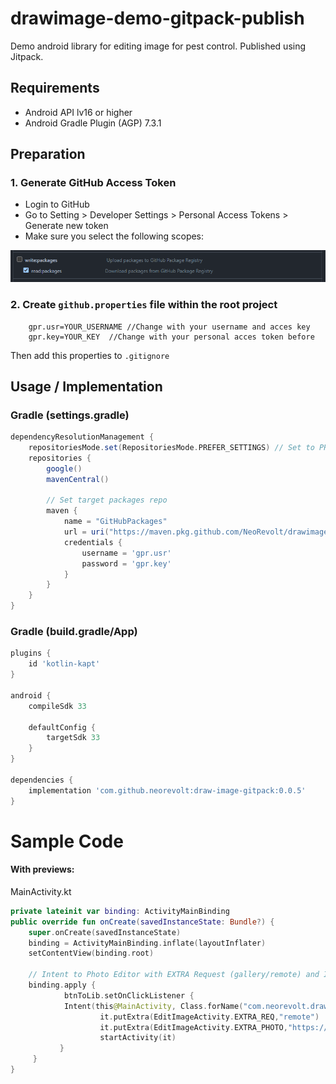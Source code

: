 # drawimage-demo-gitpack-publish
Demo android library for editing image for pest control.
Published using Jitpack.

## Requirements
* Android API lv16 or higher
* Android Gradle Plugin (AGP) 7.3.1

## Preparation
### 1. Generate GitHub Access Token
* Login to GitHub
* Go to Setting > Developer Settings > Personal Access Tokens > Generate new token
* Make sure you select the following scopes:

![Access Token](https://github.com/NeoRevolt/drawimage-demo-gitpack-publish/blob/master/acces_scope_github_token.PNG?raw=true)

### 2. Create ``github.properties`` file within the root project
```properties
    gpr.usr=YOUR_USERNAME //Change with your username and acces key
    gpr.key=YOUR_KEY  //Change with your personal acces token before
```
Then add this properties to ``.gitignore``

## Usage / Implementation

### Gradle (settings.gradle)

```groovy
dependencyResolutionManagement {
    repositoriesMode.set(RepositoriesMode.PREFER_SETTINGS) // Set to PREFER_SETTINGS
    repositories {
        google()
        mavenCentral()
        
        // Set target packages repo
        maven {
            name = "GitHubPackages"
            url = uri("https://maven.pkg.github.com/NeoRevolt/drawimage-demo-gitpack-publish")
            credentials {
                username = 'gpr.usr'
                password = 'gpr.key'
            }
        }
    }
}
```

### Gradle (build.gradle/App)

```groovy
plugins {
    id 'kotlin-kapt'
}

android {
    compileSdk 33
    
    defaultConfig {
        targetSdk 33
    }
}

dependencies {
    implementation 'com.github.neorevolt:draw-image-gitpack:0.0.5'
}
```

# Sample Code
#### With previews:

MainActivity.kt
```kotlin
private lateinit var binding: ActivityMainBinding
public override fun onCreate(savedInstanceState: Bundle?) {
    super.onCreate(savedInstanceState)
    binding = ActivityMainBinding.inflate(layoutInflater)
    setContentView(binding.root)
    
    // Intent to Photo Editor with EXTRA Request (gallery/remote) and Image
    binding.apply {
            btnToLib.setOnClickListener {
            Intent(this@MainActivity, Class.forName("com.neorevolt.drawimage.EditImageActivity")).also {
                    it.putExtra(EditImageActivity.EXTRA_REQ,"remote")
                    it.putExtra(EditImageActivity.EXTRA_PHOTO,"https://w0.peakpx.com/wallpaper/205/460/HD-wallpaper-sea-beach-beautiful-scene-clouds-deep-sea-natural-graphy-nature-beauty-graphy-lover-portrait.jpg")
                    startActivity(it)
           }
     }      
}
```
